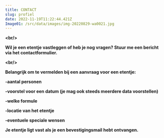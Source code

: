 ```yaml
---
title: CONTACT
slug: profiel
date: 2022-11-19T11:22:44.421Z
Image01: /src/data/images/img-20220829-wa0021.jpg
---
```

**<﻿br/>**

**Wil je een etentje vastleggen of heb je nog vragen? Stuur me een bericht via het contactformulier.**

**<﻿br/>**

**B﻿elangrijk om te vermelden bij een aanvraag voor een etentje:**

**\-﻿aantal personen**

**\-﻿voorstel voor een datum (je mag ook steeds meerdere data voorstellen)**

**\-﻿welke formule**

**\-locatie van het etentje**

**\-﻿eventuele speciale wensen**

**J﻿e etentje ligt vast als je een bevestigingsmail hebt ontvangen.**